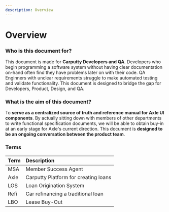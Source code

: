```yaml
---
description: Overview
---
```


# Overview

### **Who is this document for?**

This document is made for **Carputty Developers and QA**. Developers who begin programming a software system without having clear documentation on-hand often find they have problems later on with their code. QA Enginners with unclear requirements struggle to make automated testing and validate functionality. This document is designed to bridge the gap for Developers, Product, Design, and QA.

### **What is the aim of this document?**

To **serve as a centralized source of truth and reference manual for Axle UI components**. By actually sitting down with members of other departments to write functional specification documents, we will be able to obtain buy-in at an early stage for Axle's current direction. This document is **designed to be an ongoing conversation between the product team**.

### Terms

| Term | Description |
| :--- | :--- |
| MSA | Member Success Agent |
| Axle | Carputty Platform for creating loans |
| LOS | Loan Origination System |
| Refi | Car refinancing a traditional loan |
| LBO | Lease Buy-Out |

